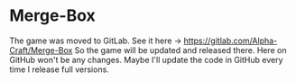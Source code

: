 # Merge-Box
The game was moved to GitLab. See it here -> https://gitlab.com/Alpha-Craft/Merge-Box
So the game will be updated and released there. Here on GitHub won't be any changes. Maybe I'll update the code in GitHub every time I release full versions.
